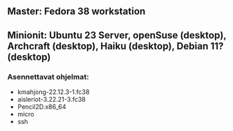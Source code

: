 ## Master: Fedora 38 workstation  
## Minionit:  Ubuntu 23 Server, openSuse (desktop), Archcraft (desktop), Haiku (desktop), Debian 11? (desktop)

### Asennettavat ohjelmat:  
- kmahjong-22.12.3-1.fc38  
- aisleriot-3.22.21-3.fc38  
- Pencil2D.x86_64  
- micro  
- ssh  

